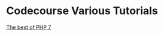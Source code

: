 # Codecourse Various Tutorials

[The best of PHP 7](https://www.codecourse.com/lessons/php-7-new-features)